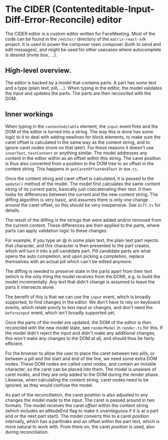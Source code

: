 # The CIDER (Contenteditable-Input-Diff-Error-Reconcile) editor

The CIDER editor is a custom editor written for FaceMeeting.
Most of the code can be found in the `/editor/` directory of the `matrix-react-sdk` project.
It is used to power the composer main composer (both to send and edit messages), and might be used for other usecases where autocomplete is desired (invite box, ...).

## High-level overview.

The editor is backed by a model that contains parts.
A part has some text and a type (plain text, pill, ...). When typing in the editor,
the model validates the input and updates the parts.
The parts are then reconciled with the DOM.

## Inner workings

When typing in the `contenteditable` element, the `input` event fires and
the DOM of the editor is turned into a string. The way this is done has
some logic to it to deal with adding newlines for block elements, to make sure
the caret offset is calculated in the same way as the content string, and to ignore
caret nodes (more on that later).
For these reasons it doesn't use `innerText`, `textContent` or anything similar.
The model addresses any content in the editor within as an offset within this string.
The caret position is thus also converted from a position in the DOM tree
to an offset in the content string. This happens in `getCaretOffsetAndText` in `dom.ts`.

Once the content string and caret offset is calculated, it is passed to the `update()`
method of the model. The model first calculates the same content string of its current parts,
basically just concatenating their text. It then looks for differences between
the current and the new content string. The diffing algorithm is very basic,
and assumes there is only one change around the caret offset,
so this should be very inexpensive. See `diff.ts` for details.

The result of the diffing is the strings that were added and/or removed from
the current content. These differences are then applied to the parts,
where parts can apply validation logic to these changes.

For example, if you type an @ in some plain text, the plain text part rejects
that character, and this character is then presented to the part creator,
which will turn it into a pill candidate part.
Pill candidate parts are what opens the auto completion, and upon picking a completion,
replace themselves with an actual pill which can't be edited anymore.

The diffing is needed to preserve state in the parts apart from their text
(which is the only thing the model receives from the DOM), e.g. to build
the model incrementally. Any text that didn't change is assumed
to leave the parts it intersects alone.

The benefit of this is that we can use the `input` event, which is broadly supported,
to find changes in the editor. We don't have to rely on keyboard events,
which relate poorly to text input or changes, and don't need the `beforeinput` event,
which isn't broadly supported yet.

Once the parts of the model are updated, the DOM of the editor is then reconciled
with the new model state, see `renderModel` in `render.ts` for this.
If the model didn't reject the input and didn't make any additional changes,
this won't make any changes to the DOM at all, and should thus be fairly efficient.

For the browser to allow the user to place the caret between two pills,
or between a pill and the start and end of the line, we need some extra DOM nodes.
These DOM nodes are called caret nodes, and contain an invisble character, so
the caret can be placed into them. The model is unaware of caret nodes, and they
are only added to the DOM during the render phase. Likewise, when calculating
the content string, caret nodes need to be ignored, as they would confuse the model.

As part of the reconciliation, the caret position is also adjusted to any changes
the model made to the input. The caret is passed around in two formats.
The model receives the caret _offset_ within the content string (which includes
an atNodeEnd flag to make it unambiguous if it is at a part and or the next part start).
The model converts this to a caret _position_ internally, which has a partIndex
and an offset within the part text, which is more natural to work with.
From there on, the caret _position_ is used, also during reconciliation.
